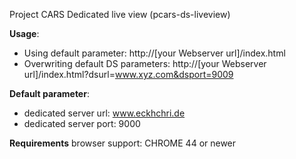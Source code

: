 Project CARS Dedicated live view (pcars-ds-liveview)

**Usage**:
- Using default parameter: http://[your Webserver url]/index.html
- Overwriting default DS parameters:   http://[your Webserver url]/index.html?dsurl=www.xyz.com&dsport=9009

**Default parameter**:
- dedicated server url:   www.eckhchri.de
- dedicated server port:  9000
 
**Requirements**
browser support: CHROME 44 or newer

